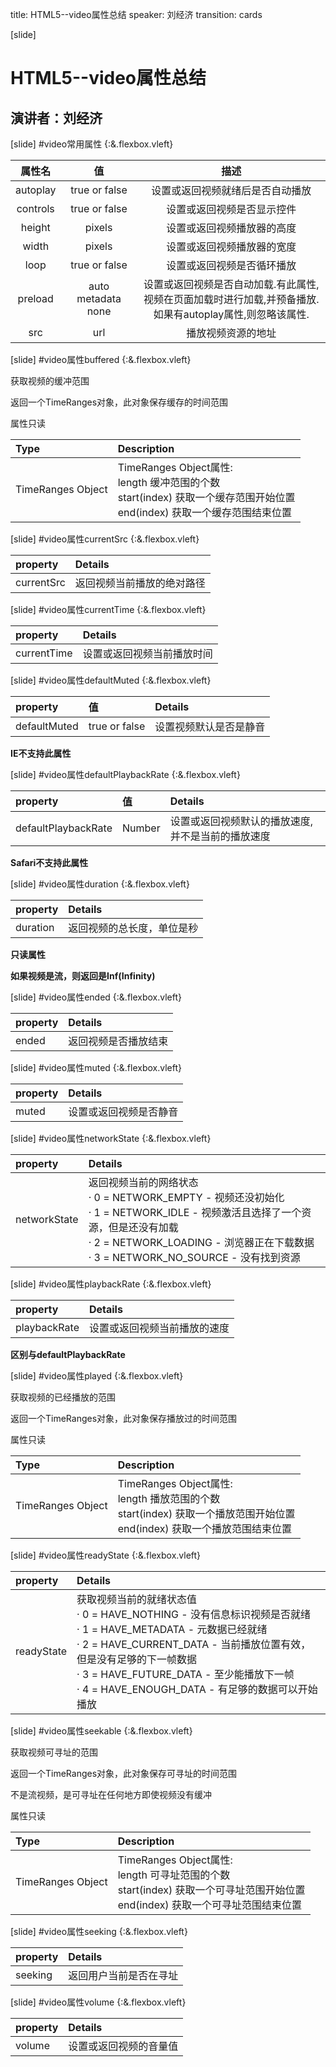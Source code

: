 title: HTML5--video属性总结
speaker: 刘经济
transition: cards

[slide]

# HTML5--video属性总结
## 演讲者：刘经济

[slide]
#video常用属性 {:&.flexbox.vleft}

属性名   | 值       | 描述|
:---:    | :---:    | :---:
autoplay | true or false | 设置或返回视频就绪后是否自动播放
controls | true or false | 设置或返回视频是否显示控件
height   | pixels   | 设置或返回视频播放器的高度
width    | pixels   | 设置或返回视频播放器的宽度
loop     | true or false     | 设置或返回视频是否循环播放
preload  | auto metadata none  | 设置或返回视频是否自动加载.有此属性,视频在页面加载时进行加载,并预备播放.<br>如果有autoplay属性,则忽略该属性.
src      | url      | 播放视频资源的地址


[slide]
#video属性buffered {:&.flexbox.vleft}

获取视频的缓冲范围

返回一个TimeRanges对象，此对象保存缓存的时间范围

属性只读

Type                | Description      
:---                | :--- 
TimeRanges Object   | TimeRanges Object属性: <br> 	length 缓冲范围的个数 <br>  	start(index) 获取一个缓存范围开始位置 <br>  	end(index) 获取一个缓存范围结束位置 


[slide]
#video属性currentSrc {:&.flexbox.vleft}

property     | Details      
:---         | :--- 
currentSrc   | 返回视频当前播放的绝对路径


[slide]
#video属性currentTime {:&.flexbox.vleft}

property     | Details      
:---         | :--- 
currentTime  | 设置或返回视频当前播放时间


[slide]
#video属性defaultMuted {:&.flexbox.vleft}

property     | 值   | Details      
:---         | :--- | :--- 
defaultMuted | true or false | 设置视频默认是否是静音

__IE不支持此属性__



[slide]
#video属性defaultPlaybackRate {:&.flexbox.vleft}

property            | 值     | Details      
:---                | :---   | :--- 
defaultPlaybackRate | Number | 设置或返回视频默认的播放速度,并不是当前的播放速度

__Safari不支持此属性__



[slide]
#video属性duration  {:&.flexbox.vleft}

property  | Details      
:---      | :--- 
duration  | 返回视频的总长度，单位是秒

__只读属性__

__如果视频是流，则返回是Inf(Infinity)__


[slide]
#video属性ended  {:&.flexbox.vleft}

property  | Details      
:---      | :--- 
ended     | 返回视频是否播放结束


[slide]
#video属性muted  {:&.flexbox.vleft}

property  | Details      
:---      | :--- 
muted     | 设置或返回视频是否静音



[slide]
#video属性networkState  {:&.flexbox.vleft}

property         | Details      
:---             | :--- 
networkState     | 返回视频当前的网络状态 <br> · 0 = NETWORK_EMPTY - 视频还没初始化 <br> · 1 = NETWORK_IDLE - 视频激活且选择了一个资源，但是还没有加载 <br> · 2 = NETWORK_LOADING - 浏览器正在下载数据 <br> · 3 = NETWORK_NO_SOURCE - 没有找到资源



[slide]
#video属性playbackRate  {:&.flexbox.vleft}

property         | Details      
:---             | :--- 
playbackRate     | 设置或返回视频当前播放的速度

__区别与defaultPlaybackRate__



[slide]
#video属性played {:&.flexbox.vleft}

获取视频的已经播放的范围

返回一个TimeRanges对象，此对象保存播放过的时间范围

属性只读

Type                | Description      
:---                | :--- 
TimeRanges Object   | TimeRanges Object属性: <br> 	length 播放范围的个数 <br>  	start(index) 获取一个播放范围开始位置 <br>  	end(index) 获取一个播放范围结束位置 


[slide]
#video属性readyState  {:&.flexbox.vleft}

property         | Details      
:---             | :--- 
readyState       | 获取视频当前的就绪状态值 <br> · 0 = HAVE_NOTHING - 没有信息标识视频是否就绪 <br> · 1 = HAVE_METADATA - 元数据已经就绪 <br> · 2 = HAVE_CURRENT_DATA - 当前播放位置有效，但是没有足够的下一帧数据 <br> · 3 = HAVE_FUTURE_DATA - 至少能播放下一帧 <br> · 4 = HAVE_ENOUGH_DATA - 有足够的数据可以开始播放



[slide]
#video属性seekable {:&.flexbox.vleft}

获取视频可寻址的范围

返回一个TimeRanges对象，此对象保存可寻址的时间范围

不是流视频，是可寻址在任何地方即使视频没有缓冲

属性只读

Type                | Description      
:---                | :--- 
TimeRanges Object   | TimeRanges Object属性: <br> 	length 可寻址范围的个数 <br>  	start(index) 获取一个可寻址范围开始位置 <br>  	end(index) 获取一个可寻址范围结束位置 


[slide]
#video属性seeking  {:&.flexbox.vleft}

property         | Details      
:---             | :--- 
seeking          | 返回用户当前是否在寻址


[slide]
#video属性volume  {:&.flexbox.vleft}

property         | Details      
:---             | :--- 
volume           | 设置或返回视频的音量值
